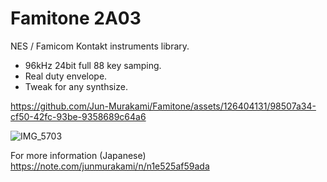 # Famitone 2A03
NES / Famicom Kontakt instruments library.

- 96kHz 24bit full 88 key samping.
- Real duty envelope.
- Tweak for any synthsize.

https://github.com/Jun-Murakami/Famitone/assets/126404131/98507a34-cf50-42fc-93be-9358689c64a6

![IMG_5703](https://github.com/Jun-Murakami/Famitone/assets/126404131/9afd5ce0-4042-4499-8a3c-6c8bf11f4cfe)

For more information (Japanese)
https://note.com/junmurakami/n/n1e525af59ada
